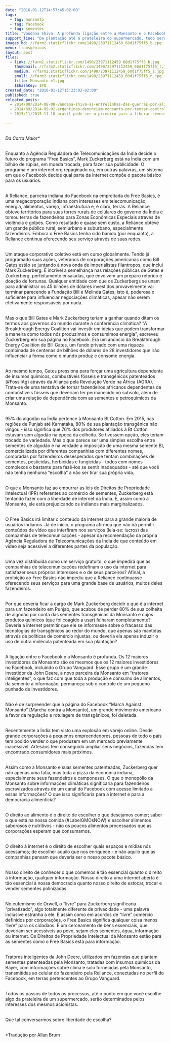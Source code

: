 ```yaml
---
date: "2016-01-12T14:57:45-02:00"
tags:
  - tag: monsanto
  - tag: facebook
  - tag: sementes
title: "Vandana Shiva: A profunda ligação entre a Monsanto e o Facebook"
support_line: "Da plantação até a prateleira do supermercado, tudo será determinado pelos interesses dos mesmos acionistas. Vamos conversar sobre liberdade de escolha?"
images_hd: //farm2.staticflickr.com/1490/23971112459_60d1f75ff5_b.jpg
menu: transgênicos
layout: post
files:
  - link: //farm2.staticflickr.com/1490/23971112459_60d1f75ff5_b.jpg
    thumbnail: //farm2.staticflickr.com/1490/23971112459_60d1f75ff5_t.jpg
    medium: //farm2.staticflickr.com/1490/23971112459_60d1f75ff5_z.jpg
    small: //farm2.staticflickr.com/1490/23971112459_60d1f75ff5_n.jpg
    title: Monsanto-e1.jpg
    $$hashKey: 1PQ
created_date: "2016-01-12T15:23:02-02:00"
published: true
releated_posts:
  - 2014/08/2014-08-08-vandana-shiva-as-entrelinhas-das-guerras-por-alimentos.md
  - 2014/09/2014-09-02-argentinos-denunciam-monsanto-por-tentar-controlar-mercado-de-sementes.md
  - 2015/11/2015-11-10-brasil-pode-ser-o-primeiro-pais-a-liberar-sementes-estereis.md

---
```

<p><br />
<em>Da Carta Maior*</em></p>

<p><br />
Enquanto a Ag&ecirc;ncia Reguladora de Telecomunica&ccedil;&otilde;es da &Iacute;ndia decide o futuro do programa &ldquo;Free Basics&rdquo;, Mark Zuckerberg est&aacute; na &Iacute;ndia com um bilh&atilde;o de r&uacute;pias, em moeda trocada, para fazer sua publicidade. O programa &eacute; um internet.org repaginado ou, em outras palavras, um sistema em que o Facebook decide qual parte da internet comp&otilde;e o pacote b&aacute;sico para os usu&aacute;rios.</p>

<p><br />
A Reliance, parceira indiana do Facebook na empreitada do Free Basics, &eacute; uma megacorpora&ccedil;&atilde;o indiana com interesses em telecomunica&ccedil;&atilde;o, energia, alimentos, varejo, infraestrutura e, &eacute; claro, terras. A Reliance obteve territ&oacute;rios para suas torres rurais de celulares do governo da &Iacute;ndia e tomou terras de fazendeiros para Zonas Econ&ocirc;micas Especiais atrav&eacute;s de viol&ecirc;ncia e golpes. Como resultado e quase sem custo, a Reliance obteve um grande p&uacute;blico rural, semiurbano e suburbano, especialmente fazendeiros. Embora o Free Basics tenha sido banido (por enquanto), a Reliance continua oferecendo seu servi&ccedil;o atrav&eacute;s de suas redes.</p>

<p><br />
Um ataque corporativo coletivo est&aacute; em curso globalmente. Tendo j&aacute; programado suas a&ccedil;&otilde;es, veteranos de corpora&ccedil;&otilde;es americanas como Bill Gates est&atilde;o se juntando &agrave; nova onda de imperialistas filantropos, que inclui Mark Zuckerberg. &Eacute; incr&iacute;vel a semelhan&ccedil;a nas rela&ccedil;&otilde;es p&uacute;blicas de Gates e Zuckerberg, perfeitamente ensaiadas, que envolvem um preparo ret&oacute;rico e doa&ccedil;&atilde;o de fortunas. Qualquer entidade com que os Zuckerbergs se unam para administrar os 45 bilh&otilde;es de d&oacute;lares investidos provavelmente vai terminar parecendo a Funda&ccedil;&atilde;o Bill e Melinda Gates; isto &eacute;, poderosa o suficiente para influenciar negocia&ccedil;&otilde;es clim&aacute;ticas, apesar n&atilde;o serem efetivamente respons&aacute;veis por nada.</p>

<p><br />
Mas o que Bill Gates e Mark Zuckerberg teriam a ganhar quando ditam os termos aos governos do mundo durante a confer&ecirc;ncia clim&aacute;tica? &quot;A Breakthrough Energy Coalition vai investir em ideias que podem transformar a maneira como todos n&oacute;s produzimos e consumimos energia&quot;, escreveu Zuckerberg em sua p&aacute;gina no Facebook. Era um an&uacute;ncio da Breakthrough Energy Coalition de Bill Gates, um fundo privado com uma riqueza combinada de centenas de bilh&otilde;es de d&oacute;lares de 28 investidores que ir&atilde;o influenciar a forma como o mundo produz e consome energia.</p>

<p><br />
Ao mesmo tempo, Gates pressiona para for&ccedil;ar uma agricultura dependente de insumos qu&iacute;micos, combust&iacute;veis f&oacute;sseis e transg&ecirc;nicos patenteados (#FossilAg) atrav&eacute;s da Alian&ccedil;a pela Revolu&ccedil;&atilde;o Verde na &Aacute;frica (AGRA). Trata-se de uma tentativa de tornar fazendeiros africanos dependentes de comb&uacute;stiveis f&oacute;sseis que deveriam ter permanecido no subsolo, al&eacute;m de criar uma rela&ccedil;&atilde;o de depend&ecirc;ncia com as sementes e petroqu&iacute;micos da Monsanto.</p>

<p><br />
95% do algod&atilde;o na &Iacute;ndia pertence &agrave; Monsanto Bt Cotton. Em 2015, nas regi&otilde;es de Punjab at&eacute; Karnataka, 80% de sua planta&ccedil;&atilde;o transg&ecirc;nica n&atilde;o vingou - isso significa que 76% dos produtores afiliados &agrave; Bt Cotton estavam sem algod&atilde;o na &eacute;poca da colheita. Se tivessem op&ccedil;&atilde;o, eles teriam trocado de variedade. Mas o que parece ser uma simples escolha entre sementes de algod&atilde;o &eacute; na verdade a imposi&ccedil;&atilde;o de uma mesma semente Bt, comercializada por diferentes companhias com diferentes nomes, compradas por fazendeiros desesperados que tentam combina&ccedil;&otilde;es de sementes, pesticidas, herbicidas e fungicidas - todos com nomes complexos o bastante para faz&ecirc;-los se sentir inadequados - at&eacute; que voc&ecirc; n&atilde;o tenha nenhuma &ldquo;escolha&rdquo; a n&atilde;o ser tirar sua pr&oacute;pria vida.</p>

<p><br />
O que a Monsanto faz ao empurrar as leis de Direitos de Propriedade Intelectual (IPR) referentes ao com&eacute;rcio de sementes, Zuckerberg est&aacute; tentando fazer com a liberdade de internet da &Iacute;ndia. E, assim como a Monsanto, ele est&aacute; prejudicando os indianos mais marginalizados.</p>

<p><br />
O Free Basics ir&aacute; limitar o conte&uacute;do da internet para a grande maioria de usu&aacute;rios indianos. J&aacute; de in&iacute;cio, o programa afirmou que n&atilde;o ir&aacute; permitir conte&uacute;dos de v&iacute;deo que interfiram nos servi&ccedil;os (leia-se: lucros) das companhias de telecomunica&ccedil;&otilde;es - apesar da recomenda&ccedil;&atilde;o da pr&oacute;pria Ag&ecirc;ncia Reguladora de Telecomunica&ccedil;&otilde;es da &Iacute;ndia de que conte&uacute;do em v&iacute;deo seja acess&iacute;vel a diferentes partes da popula&ccedil;&atilde;o.</p>

<p><br />
Uma vez distribu&iacute;da como um servi&ccedil;o gratuito, o que impedir&aacute; que as companhias de telecomunica&ccedil;&otilde;es redefinam o uso da internet para satisfazer seus pr&oacute;prios interesses e o de seus parceiros? Afinal, a proibi&ccedil;&atilde;o ao Free Basics n&atilde;o impediu que a Reliance continuasse oferecendo seus servi&ccedil;os para uma grande base de usu&aacute;rios, muitos deles fazendeiros.</p>

<p><br />
Por que deveria ficar a cargo de Mark Zuckerberg decidir o que &eacute; a internet para um fazendeiro em Punjab, que acabou de perder 80% de sua colheita de algod&atilde;o por conta das sementes transg&ecirc;nicas da Monsanto e cujos produtos qu&iacute;micos (que foi coagido a usar) falharam completamente? Deveria a internet permitir que ele se informasse sobre o fracasso das tecnologias de transg&ecirc;nicos ao redor do mundo, que apenas s&atilde;o mantidas atrav&eacute;s de pol&iacute;ticas de com&eacute;rcio injustas, ou deveria ela apenas induzir o uso de outra mol&eacute;cula patenteada em sua planta&ccedil;&atilde;o?</p>

<p><br />
A liga&ccedil;&atilde;o entre o Facebook e a Monsanto &eacute; profunda. Os 12 maiores investidores da Monsanto s&atilde;o os mesmos que os 12 maiores investidores no Facebook, incluindo o Grupo Vanguard. Esse grupo &eacute; um grande investidor da John Deere, a novo parceira da Monsanto em &ldquo;tratores inteligentes&rdquo;, o que faz com que toda a produ&ccedil;&atilde;o e consumo de alimentos, da semente &agrave; informa&ccedil;&atilde;o, permane&ccedil;a sob o controle de um pequeno punhado de investidores.</p>

<p><br />
N&atilde;o &eacute; de surpreender que a p&aacute;gina do Facebook &ldquo;March Against Monsanto&rdquo; [Marcha contra a Monsanto], um grande movimento americano a favor da regula&ccedil;&atilde;o e rotulagem de transg&ecirc;nicos, foi deletada.</p>

<p><br />
Recentemente a &Iacute;ndia tem visto uma explos&atilde;o em varejo online. Desde grande corpora&ccedil;&otilde;es a pequenos empreendedores, pessoas de todo o pa&iacute;s tem podido vender o que produzem em um mercado previamente inacess&iacute;vel. Artes&atilde;os tem conseguido ampliar seus neg&oacute;cios, fazendas tem encontrado consumidores mais pr&oacute;ximos.</p>

<p><br />
Assim como a Monsanto e suas sementes patenteadas, Zuckerberg quer n&atilde;o apenas uma fatia, mas toda a pizza da economia indiana, especialmente seus fazendeiros e camponeses. O que o monop&oacute;lio da Monsanto sobre informa&ccedil;&otilde;es clim&aacute;ticas significaria para fazendeiros escravizados atrav&eacute;s de um canal do Facebook com acesso limitado a essas informa&ccedil;&otilde;es? O que isso significaria para a internet e para a democracia aliment&iacute;cia?</p>

<p><br />
O direito ao alimento &eacute; o direito de escolher o que desejamos comer; saber o que est&aacute; na nossa comida (#LabelGMOsNOW) e escolher alimentos saborosos e nutritivos - n&atilde;o os poucos alimentos processados que as corpora&ccedil;&otilde;es esperam que consumamos.</p>

<p><br />
O direito &agrave; internet &eacute; o direito de escolher quais espa&ccedil;os e m&iacute;dias n&oacute;s acessamos; de escolher aquilo que nos enriquece - e n&atilde;o aquilo que as companhias pensam que deveria ser o nosso pacote b&aacute;sico.</p>

<p><br />
Nosso direito de conhecer o que comemos &eacute; t&atilde;o essencial quanto o direito &agrave; informa&ccedil;&atilde;o, qualquer informa&ccedil;&atilde;o. Nosso direito a uma internet aberta &eacute; t&atilde;o essencial &agrave; nossa democracia quanto nosso direito de estocar, trocar e vender sementes polinizadas.</p>

<p><br />
No eufemismo de Orwell, o &ldquo;livre&rdquo; para Zuckerberg significaria &ldquo;privatizado&rdquo;, algo totalmente diferente de privacidade - uma palavra inclusive estranha a ele. E assim como em acordos de &ldquo;livre&rdquo; com&eacute;rcio definidos por corpora&ccedil;&otilde;es, o Free Basics significa qualquer coisa menos &lsquo;livre&rdquo; para os cidad&atilde;os. &Eacute; um cerceamento de bens essenciais, que deveriam ser acess&iacute;veis ao povo, sejam eles sementes, &aacute;gua, informa&ccedil;&atilde;o ou internet. Os Direitos de Propriedade Intelectual da Monsanto est&atilde;o para as sementes como o Free Basics est&aacute; para informa&ccedil;&atilde;o.</p>

<p><br />
Tratores inteligentes da John Deere, utilizados em fazendas que plantam sementes patenteadas pela Monsanto, tratadas com insumos qu&iacute;micos da Bayer, com informa&ccedil;&otilde;es sobre clima e solo fornecidas pela Monsanto, transmitidas ao celular do fazendeiro pela Reliance, conectadas no perfil do Facebook, em terras pertencentes ao Grupo Vanguard.</p>

<p><br />
Todos os passos de todos os processos, at&eacute; o ponto em que voc&ecirc; escolhe algo da prateleira de um supermercado, ser&atilde;o determinados pelos interesses dos mesmos acionistas.</p>

<p><br />
Que tal conversarmos sobre liberdade de escolha?</p>

<p><br />
*Tradu&ccedil;&atilde;o por Allan Brum</p>

